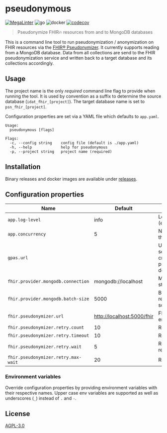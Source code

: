 # pseudonymous
[![MegaLinter](https://github.com/diz-unimr/pseudonymous/actions/workflows/mega-linter.yml/badge.svg)](https://github.com/diz-unimr/pseudonymous/actions/workflows/mega-linter.yaml) ![go](https://github.com/diz-unimr/pseudonymous/actions/workflows/build.yaml/badge.svg) ![docker](https://github.com/diz-unimr/pseudonymous/actions/workflows/release.yaml/badge.svg) [![codecov](https://codecov.io/github/diz-unimr/pseudonymous/graph/badge.svg?token=waEHzvF9pf)](https://codecov.io/github/diz-unimr/pseudonymous)
> Pseudonymize FHIR🔥 resources from and to MongoDB databases

This is a command line tool to run pseudonymization / anonymization on FHIR resources via the
[FHIR® Pseudonymizer](https://github.com/miracum/fhir-pseudonymizer).
It currently supports reading from a MongoDB database. Data from all collections are send to the FHIR pseudonymization
service and written back to a target database and its collections accordingly.

## Usage

The project name is the only _required_ command line flag to provide when running the tool.
It is used by convention as a suffix to determine the source database (`idat_fhir_[project]`).
The target database name is set to `psn_fhir_[project]`.

Configuration properties are set via a YAML file which defaults to `app.yaml`.

```shell
Usage:
  pseudonymous [flags]

Flags:
  -c, --config string    config file (default is ./app.yaml)
  -h, --help             help for pseudonymous
  -p, --project string   project name (required)
```

## Installation

Binary releases and docker images are available under
[releases](https://github.com/diz-unimr/pseudonymous/releases).

## Configuration properties

| Name                                | Default                      | Description                                                        |
|-------------------------------------|------------------------------|--------------------------------------------------------------------|
| `app.log-level`                     | info                         | Log level (error,warn,info,debug)                                  |
| `app.concurrency`                   | 5                            | Number of concurrent threads                                       |
| `gpas.url`                          |                              | URL to the gPAS service for auto-creating pseudonymization domains |
| `fhir.provider.mongodb.connection`  | mongodb://localhost          | MongoDB connection string                                          |
| `fhir.provider.mongodb.batch-size`  | 5000                         | Batch size when reading data from the source database              |
| `fhir.pseudonymizer.url`            | <http://localhost:5000/fhir> | FHIR® Pseudonymizer endpoint                                       |
| `fhir.pseudonymizer.retry.count`    | 10                           | Retry count                                                        |
| `fhir.pseudonymizer.retry.timeout`  | 10                           | Retry timeout                                                      |
| `fhir.pseudonymizer.retry.wait`     | 5                            | Retry wait between retries                                         |
| `fhir.pseudonymizer.retry.max-wait` | 20                           | Retry maximum wait                                                 |

### Environment variables

Override configuration properties by providing environment variables with their respective names.
Upper case env variables are supported as well as underscores (`_`) instead of `.` and `-`.

## License

[AGPL-3.0](https://www.gnu.org/licenses/agpl-3.0.en.html)
